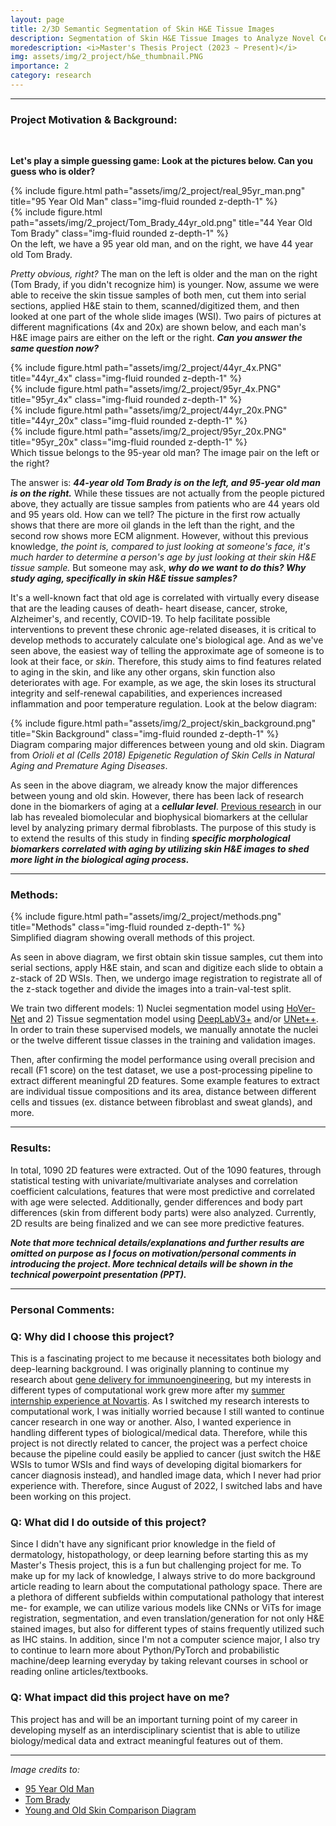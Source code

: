 ```yaml
---
layout: page
title: 2/3D Semantic Segmentation of Skin H&E Tissue Images 
description: Segmentation of Skin H&E Tissue Images to Analyze Novel Cellular Biomarkers of Aging
moredescription: <i>Master's Thesis Project (2023 ~ Present)</i>
img: assets/img/2_project/h&e_thumbnail.PNG
importance: 2
category: research
---
```


---

### **Project Motivation & Background:**
<br>

**Let's play a simple guessing game: Look at the pictures below. Can you guess who is older?**

<div class="row">
    <div class="col-sm mt-3 mt-md-0">
        {% include figure.html path="assets/img/2_project/real_95yr_man.png" title="95 Year Old Man" class="img-fluid rounded z-depth-1" %}
    </div>
    <div class="col-sm mt-3 mt-md-0">
        {% include figure.html path="assets/img/2_project/Tom_Brady_44yr_old.png" title="44 Year Old Tom Brady" class="img-fluid rounded z-depth-1" %}
    </div>
</div>
<div class="caption">
    On the left, we have a 95 year old man, and on the right, we have 44 year old Tom Brady. 
</div>

*Pretty obvious, right?* The man on the left is older and the man on the right (Tom Brady, if you didn't recognize him) is younger. 
Now, assume we were able to receive the skin tissue samples of both men, cut them into serial sections, applied H&E stain to them, scanned/digitized them, 
and then looked at one part of the whole slide images (WSI). Two pairs of pictures at different magnifications (4x and 20x) are shown below, and each man's H&E image pairs 
are either on the left or the right. ***Can you answer the same question now?***

<div class="row">
    <div class="col-sm mt-3 mt-md-0">
        {% include figure.html path="assets/img/2_project/44yr_4x.PNG" title="44yr_4x" class="img-fluid rounded z-depth-1" %}
    </div>
    <div class="col-sm mt-3 mt-md-0">
        {% include figure.html path="assets/img/2_project/95yr_4x.PNG" title="95yr_4x" class="img-fluid rounded z-depth-1" %}
    </div>
</div>
<div class="row">
    <div class="col-sm mt-3 mt-md-0">
        {% include figure.html path="assets/img/2_project/44yr_20x.PNG" title="44yr_20x" class="img-fluid rounded z-depth-1" %}
    </div>
    <div class="col-sm mt-3 mt-md-0">
        {% include figure.html path="assets/img/2_project/95yr_20x.PNG" title="95yr_20x" class="img-fluid rounded z-depth-1" %}
    </div>
</div>
<div class="caption">
    Which tissue belongs to the 95-year old man? The image pair on the left or the right? 
</div>

The answer is: ***44-year old Tom Brady is on the left, and 95-year old man is on the right.*** While these tissues are not actually from the people
pictured above, they actually are tissue samples from patients who are 44 years old and 95 years old. How can we tell? The picture in the first row actually shows that
there are more oil glands in the left than the right, and the second row shows more ECM alignment. However, without this previous knowledge, *the point is, compared to
just looking at someone's face, it's much harder to determine a person's age by just looking at their skin H&E tissue sample.* But someone may ask, ***why do we want to do this? Why study aging, 
specifically in skin H&E tissue samples?***

It's a well-known fact that old age is correlated with virtually every disease that are the leading causes of death- heart disease, cancer, stroke, Alzheimer's, and recently,
COVID-19. To help facilitate possible interventions to prevent these chronic age-related diseases, it is critical to develop methods to accurately calculate one's biological age.
And as we've seen above, the easiest way of telling the approximate age of someone is to look at their face, or *skin*. Therefore, this study aims to find features related to aging
in the skin, and like any other organs, skin function also  deteriorates with age. For example, as we age, the skin loses its structural integrity and self-renewal capabilities, 
and experiences increased inflammation and poor temperature regulation. Look at the below diagram:

<div class="row">
    <div class="col-sm">
        {% include figure.html path="assets/img/2_project/skin_background.png" title="Skin Background" class="img-fluid rounded z-depth-1" %}
    </div>
</div>
<div class="caption">
    Diagram comparing major differences between young and old skin. Diagram from <i>Orioli et al (Cells 2018) Epigenetic Regulation of Skin Cells in Natural Aging and Premature Aging Diseases</i>.
</div>

As seen in the above diagram, we already know the major differences between young and old skin. However, there has been lack of research done in the biomarkers of aging
at a ***cellular level***. [Previous research](https://www.nature.com/articles/s41551-017-0093) in our lab has revealed biomolecular and biophysical biomarkers at the cellular level
by analyzing primary dermal fibroblasts. The purpose of this study is to extend the results of this study in finding ***specific morphological biomarkers correlated with aging by utilizing skin H&E images
to shed more light in the biological aging process.***

---

### **Methods:**
<div class="row">
    <div class="col-sm">
        {% include figure.html path="assets/img/2_project/methods.png" title="Methods" class="img-fluid rounded z-depth-1" %}
    </div>
</div>
<div class="caption">
    Simplified diagram showing overall methods of this project.
</div>

As seen in above diagram, we first obtain skin tissue samples, cut them into serial sections, apply H&E stain, and scan and digitize each
slide to obtain a z-stack of 2D WSIs. Then, we undergo image registration to registrate all of the z-stack together and divide the images into
a train-val-test split. 

We train two different models: 1) Nuclei segmentation model using [HoVer-Net](https://arxiv.org/pdf/1812.06499v5.pdf) and 2) Tissue segmentation model
using [DeepLabV3+](https://arxiv.org/pdf/1802.02611.pdf) and/or [UNet++](https://arxiv.org/abs/1807.10165). In order to train these supervised models, we manually annotate the nuclei or the twelve different tissue
classes in the training and validation images.

Then, after confirming the model performance using overall precision and recall (F1 score) on the test dataset, we use a post-processing pipeline to extract different meaningful 2D features. Some example features to extract are 
individual tissue compositions and its area, distance between different cells and tissues (ex. distance between fibroblast and sweat glands), and more.

---

### **Results:**
In total, 1090 2D features were extracted. Out of the 1090 features, through statistical testing with univariate/multivariate analyses and correlation coefficient calculations,
features that were most predictive and correlated with age were selected. Additionally, gender differences and body part differences (skin
from different body parts) were also analyzed. Currently, 2D results are being finalized and we can see more predictive features. 

***Note that more technical details/explanations and further results are omitted on purpose as I focus on motivation/personal comments in introducing the project. More technical details
will be shown in the technical powerpoint presentation (PPT).***

---

### **Personal Comments:**

### Q: Why did I choose this project? ###

This is a fascinating project to me because it necessitates both biology and deep-learning background. I was originally planning to continue my research about
[gene delivery for immunoengineering](/projects/3_project/), but my interests in different types of computational work grew more after my [summer internship experience
at Novartis](/projects/4_project/). As I switched my research interests to computational work, I was initially worried because I still wanted to continue cancer research in one way or another. 
Also, I wanted experience in handling different types of biological/medical data. Therefore, while this project is not directly related to cancer, the project was a perfect choice because the 
pipeline could easily be applied to cancer (just switch the H&E WSIs to tumor WSIs and find ways of developing digital biomarkers for cancer diagnosis instead), and handled image data, which 
I never had prior experience with. Therefore, since August of 2022, I switched labs and have been working on this project.


### Q: What did I do outside of this project? ###
<p>
Since I didn't have any significant prior knowledge in the field of dermatology, histopathology, or deep learning before starting this as my Master's Thesis project, this is a fun but challenging project for me. 
To make up for my lack of knowledge, I always strive to do more background article reading to learn about the computational pathology space. There are a plethora of different subfields within computational pathology
that interest me- for example, we can utilize various models like CNNs or ViTs for image registration, segmentation, and even translation/generation for not only H&E stained images, but also for different types of stains frequently 
utilized such as IHC stains. In addition, since I'm not a computer science major, I also try to continue to learn more about Python/PyTorch and probabilistic machine/deep learning everyday by taking relevant
courses in school or reading online articles/textbooks. 
</p>

### Q: What impact did this project have on me? ###

This project has and will be an important turning point of my career in developing myself as an interdisciplinary scientist that is able to utilize biology/medical data and extract
meaningful features out of them. 

---

*Image credits to:*
- [95 Year Old Man](https://www.gq.com/story/how-does-a-95-year-old-runner-stay-in-shape)
- [Tom Brady](https://en.wikipedia.org/wiki/Tom_Brady)
- [Young and Old Skin Comparison Diagram](https://www.ncbi.nlm.nih.gov/pmc/articles/PMC6315602/)
